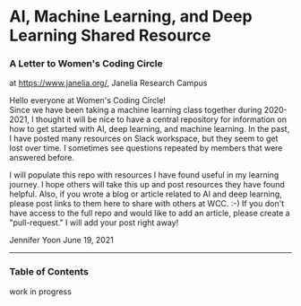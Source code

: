 # AI, Machine Learning, and Deep Learning Shared Resource  

### A Letter to Women's Coding Circle
at https://www.janelia.org/, Janelia Research Campus  

Hello everyone at Women's Coding Circle!  
Since we have been taking a machine learning class together during 2020-2021, I thought it will be nice to have a central repository for information on how to get started with AI,  deep learning, and machine learning.  In the past, I have posted many resources on Slack workspace, but they seem to get lost over time.  I sometimes see questions repeated by members that were answered before.

I will populate this repo with resources I have found useful in my learning journey.  I hope others will take this up and post resources they have found helpful.  Also, if you wrote a blog or article related to AI and deep learning, please post links to them here to share with others at WCC. :-)  If you don't have access to the full repo and would like to add an article, please create a "pull-request."  I will add your post right away!  

Jennifer Yoon
June 19, 2021  

----  

### Table of Contents

work in progress



